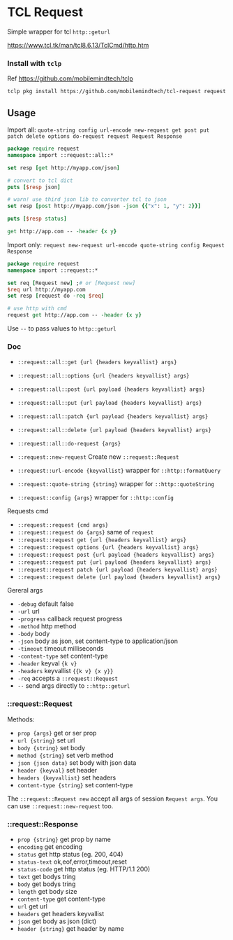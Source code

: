 # TCL Request

Simple wrapper for tcl `http::geturl`


https://www.tcl.tk/man/tcl8.6.13/TclCmd/http.htm


### Install with `tclp`

Ref https://github.com/mobilemindtech/tclp

```
tclp pkg install https://github.com/mobilemindtech/tcl-request request
```


## Usage

Import all:
`quote-string config url-encode new-request get post put patch delete options do-request request Request Response`

```tcl
package require request
namespace import ::request::all::* 

set resp [get http://myapp.com/json]

# convert to tcl dict
puts [$resp json]

# warn! use third json lib to converter tcl to json
set resp [post http://myapp.com/json -json {{"x": 1, "y": 2}}]

puts [$resp status]

get http://app.com -- -header {x y} 
```

Import only:
`request new-request url-encode quote-string config Request Response`

```tcl
package require request
namespace import ::request::* 

set req [Request new] ;# or [Request new]
$req url http://myapp.com
set resp [request do -req $req]

# use http with cmd
request get http://app.com -- -header {x y} 

```

Use `--` to pass values to `http::geturl`


### Doc

* `::request::all::get {url {headers keyvallist} args}` 
* `::request::all::options {url {headers keyvallist} args}`
* `::request::all::post {url payload {headers keyvallist} args}`
* `::request::all::put {url payload {headers keyvallist} args}`
* `::request::all::patch {url payload {headers keyvallist} args}`
* `::request::all::delete {url payload {headers keyvallist} args}`
* `::request::all::do-request {args}`

* `::request::new-request` Create new `::request::Request`
* `::request::url-encode {keyvallist}`  wrapper for `::http::formatQuery`
* `::request::quote-string {string}`  wrapper for `::http::quoteString`
* `::request::config {args}` wrapper for `::http::config`

Requests cmd

* `::request::request {cmd args}`
* `::request::request do {args}` same of `request`
* `::request::request get {url {headers keyvallist} args}` 
* `::request::request options {url {headers keyvallist} args}`
* `::request::request post {url payload {headers keyvallist} args}`
* `::request::request put {url payload {headers keyvallist} args}`
* `::request::request patch {url payload {headers keyvallist} args}`
* `::request::request delete {url payload {headers keyvallist} args}`

Gereral args

* `-debug` default false
* `-url` url
* `-progress` callback request progress
* `-method` http method
* `-body` body 
* `-json` body as json, set content-type to application/json
* `-timeout` timeout milliseconds
* `-content-type` set content-type
* `-header` keyval `{k v}`
* `-headers` keyvallist `{{k v} {x y}}`
* `-req` accepts a `::request::Request`
* `--` send args directly to `::http::geturl`


### ::request::Request

Methods:

* `prop {args}` get or ser prop
* `url {string}` set url
* `body {string}` set body
* `method {string}` set verb method
* `json {json data}` set body with json data
* `header {keyval}` set header
* `headers {keyvallist}` set headers
* `content-type {string}` set content-type

The `::request::Request new` accept all args of session `Request args`. You can use `::request::new-request` too.

### ::request::Response

* `prop {string}` get prop by name
* `encoding` get encoding
* `status` get http status (eg. 200, 404)
* `status-text` ok,eof,error,timeout,reset
* `status-code` get http status (eg. HTTP/1.1 200)
* `text` get bodys tring
* `body` get bodys tring
* `length` get body size
* `content-type` get content-type
* `url` get url
* `headers` get headers keyvallist
* `json` get body as json (dict)
* `header {string}` get header by name